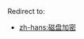 Redirect to:

*   [zh-hans:磁盘加密](https://wiki.archlinux.org/index.php/%E7%A3%81%E7%9B%98%E5%8A%A0%E5%AF%86_(%E7%AE%80%E4%BD%93%E4%B8%AD%E6%96%87) "zh-hans:磁盘加密")